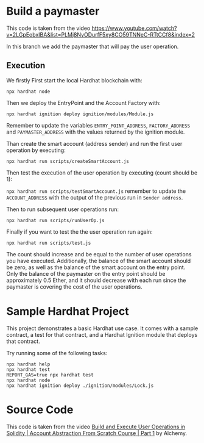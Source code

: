 # Build a paymaster
This code is taken from the video https://www.youtube.com/watch?v=2LGpEobxIBA&list=PLMj8NvODurfF5xy8CO59TNNeC-RTtCCf8&index=2

In this branch we add the paymaster that will pay the user operation. 

## Execution 
We firstly 
First start the local Hardhat blockchain with:

`npx hardhat node`

Then we deploy the EntryPoint and the Account Factory with:

`npx hardhat ignition deploy ignition/modules/Module.js`

Remember to update the variables `ENTRY_POINT_ADDRESS`, `FACTORY_ADDRESS` and `PAYMASTER_ADDRESS` with the values returned by the ignition module.

Than create the smart account (address sender) and run the first user operation by executing:

`npx hardhat run scripts/createSmartAccount.js`

Then test the execution of the user operation by executing (count should be 1):

`npx hardhat run scripts/testSmartAccount.js` remember to update the `ACCOUNT_ADDRESS` with the output of the previous run in `Sender address`.

Then to run subsequent user operations run:

`npx hardhat run scripts/runUserOp.js`

Finally if you want to test the the user operation run again: 

`npx hardhat run scripts/test.js`

The count should increase and be equal to the number of user operations you have executed. Additionally, the balance of the smart account should be zero, as well as the balance of the smart account on the entry point. Only the balance of the paymaster on the entry point should be approximately 0.5 Ether, and it should decrease with each run since the paymaster is covering the cost of the user operations.


# Sample Hardhat Project

This project demonstrates a basic Hardhat use case. It comes with a sample contract, a test for that contract, and a Hardhat Ignition module that deploys that contract.

Try running some of the following tasks:

```shell
npx hardhat help
npx hardhat test
REPORT_GAS=true npx hardhat test
npx hardhat node
npx hardhat ignition deploy ./ignition/modules/Lock.js
```


# Source Code
This code is taken from the video [Build and Execute User Operations in Solidity | Account Abstraction From Scratch Course | Part 1](https://www.youtube.com/watch?v=NM04uxcCOEw&list=PLMj8NvODurfF5xy8CO59TNNeC-RTtCCf8) by Alchemy.